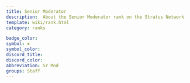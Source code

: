 ```yaml
--- 
title: Senior Moderator 
description:  About the Senior Moderator rank on the Stratus Network
template: wiki/rank.html 
category: ranks

badge_color: 
symbol: ❖
symbol_color: 
discord_title: 
discord_color: 
abbreviation: Sr Mod
groups: Staff
---
```

